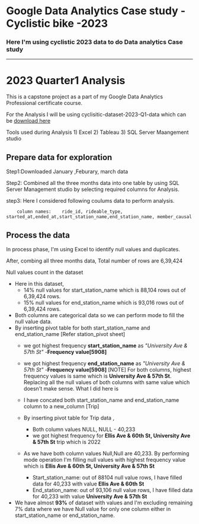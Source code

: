 
# Google Data Analytics Case study - Cyclistic bike -2023

### Here I'm using cyclistic 2023 data to do Data analytics Case study


----------------------------------------------------------------------------------------------
# 2023 Quarter1 Analysis

This is a capstone project as a part of my Google Data Analytics Professional certificate course.

For the Analysis I will be using cyclisitic-dataset-2023-Q1-data which can be [download here](https://divvy-tripdata.s3.amazonaws.com/index.html)

Tools used during Analysis
	1) Excel
 	2) Tableau
	3) SQL Server Maangement studio
	
## Prepare data for exploration


Step1:Downloaded January ,Feburary, march data 

Step2: Combined all the three months data into one table by using SQL Server Management studio by selecting required columns for Analysis.

step3: Here I considered following coulums data to perform analysis.

        column names:    ride_id, rideable_type, started_at,ended_at,start_station_name,end_station_name, member_causal

## Process the data

 In process phase, I'm using Excel to identify null values and duplicates.

After, combing all three months data,  Total number of rows are 6,39,424

Null values count in the dataset



+ Here in this dataset,
  	+ 14% null values for start_station_name which is 88,104 rows out of 6,39,424 rows.
  	+ 15% null values for end_station_name which is 93,016 rows out of 6,39,424 rows.
+  Both columns are categorical data so we can perform mode to fill the null value data.
+ By inserting pivot table for both start_station_name and end_station_name [Refer station_pivot sheet]
	+ we got highest frequency **start_station_name** as _"University Ave & 57th St"_ -**Frequency value[5908]**
   	+ we got highest frequency **end_station_name** as _"University Ave & 57th St"_ -**Frequency value[5908]**
[NOTE]
For both columns, highest frequency values is same which is **University Ave & 57th St**. Replacing all the null values of both columns with same value which doesn't make sense.
What I did here is 
	+ I have concated both start_station_name and end_station_name column to a new_column [Trip]
	+ By inserting pivot table for Trip data ,
		+ Both column values NULL, NULL - 40,233
		+ we got highest frequency for **Ellis Ave & 60th St, University Ave & 57th St** trip which is 2022
 

  + As we have both column values Null,Null are 40,233. By performing mode operation I'm filling null values with highest frequency value which is  **Ellis Ave & 60th St, University Ave & 57th St**
	+ Start_station_name: out of 88104 null value rows, I have filled data for 40,233 with value **Ellis Ave & 60th St**
	+ End_station_name: out of 93,106 null value rows, I have filled data for 40,233 with value  **University Ave & 57th St**
+ We have almost **93%** of dataset with values and I'm excluding remaining 7% data where we have Null value for only one column either in start_station_name or end_station_name.

